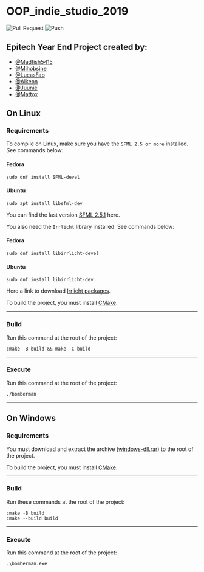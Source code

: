 # OOP_indie_studio_2019
![Pull Request](https://github.com/Madfish5415/OOP_indie_studio_2019/workflows/Pull%20Request/badge.svg)
![Push](https://github.com/Madfish5415/OOP_indie_studio_2019/workflows/Push/badge.svg?branch=master)

## Epitech Year End Project created by:
- [@Madfish5415](https://github.com/Madfish5415)
- [@Mihobsine](https://github.com/Mihobsine)
- [@LucasFab](https://github.com/LucasFab)
- [@Alkeon](https://github.com/Alkeon)
- [@Juunie](https://github.com/Juunie)
- [@Mattox](https://github.com/matteofauchon)

## On Linux
### Requirements
To compile on Linux, make sure you have the `SFML 2.5 or more` installed. See commands below:  
#### Fedora
```
sudo dnf install SFML-devel
``` 
#### Ubuntu
```
sudo apt install libsfml-dev
``` 
You can find the last version [SFML 2.5.1](https://www.sfml-dev.org/download/sfml/2.5.1/index.php) here.

You also need the `Irrlicht` library installed. See commands below:  
#### Fedora
```
sudo dnf install libirrlicht-devel
```
#### Ubuntu
```
sudo dnf install libirrlicht-dev
```
Here a link to download [Irrlicht packages](http://irrlicht.sourceforge.net/?page_id=10).  
  
To build the project, you must install [CMake](https://cmake.org/download/).

--------
### Build
Run this command at the root of the project:
```
cmake -B build && make -C build
```
---
### Execute
Run this command at the root of the project:
```
./bomberman
```

---
## On Windows
### Requirements
You must download and extract the archive ([windows-dll.rar](https://mega.nz/file/rzQH2CqR#ZcenPwFPjuso1ZWwy9E3Y5ID2pxZ9V8LRyiOg7O_-Ec)) to the root of the project.  
  
To build the project, you must install [CMake](https://cmake.org/download/).

---
### Build
Run these commands at the root of the project:
```
cmake -B build
cmake --build build
```

---
### Execute
Run this command at the root of the project:
```
.\bomberman.exe
```
